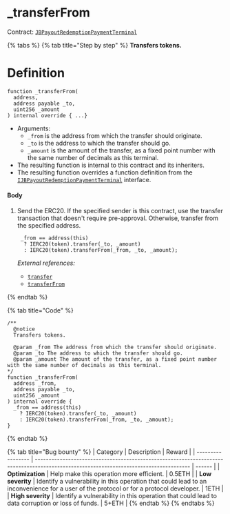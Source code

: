 # _transferFrom

Contract: [`JBPayoutRedemptionPaymentTerminal`](../)​‌

{% tabs %}
{% tab title="Step by step" %}
**Transfers tokens.**

# Definition

```solidity
function _transferFrom(
  address,
  address payable _to,
  uint256 _amount
) internal override { ...}
```

* Arguments:
  * `_from` is the address from which the transfer should originate.
  * `_to` is the address to which the transfer should go.
  * `_amount` is the amount of the transfer, as a fixed point number with the same number of decimals as this terminal.
* The resulting function is internal to this contract and its inheriters.
* The resulting function overrides a function definition from the [`IJBPayoutRedemptionPaymentTerminal`](../../../../interfaces/ijbpayoutredemptionpaymentterminal.md) interface.

#### Body

1.  Send the ERC20. If the specified sender is this contract, use the transfer transaction that doesn't require pre-approval. Otherwise, transfer from the specified address.

    ```solidity
     _from == address(this)
      ? IERC20(token).transfer(_to, _amount)
      : IERC20(token).transferFrom(_from, _to, _amount);
    ```

    _External references:_

    * [`transfer`](https://docs.openzeppelin.com/contracts/2.x/api/token/erc20#IERC20-Transfer-address-address-uint256-)
    * [`transferFrom`](https://docs.openzeppelin.com/contracts/2.x/api/token/erc20#IERC20-transferFrom-address-address-uint256-)

{% endtab %}

{% tab title="Code" %}
```solidity
/** 
  @notice
  Transfers tokens.

  @param _from The address from which the transfer should originate.
  @param _to The address to which the transfer should go.
  @param _amount The amount of the transfer, as a fixed point number with the same number of decimals as this terminal.
*/
function _transferFrom(
  address _from,
  address payable _to,
  uint256 _amount
) internal override {
  _from == address(this)
    ? IERC20(token).transfer(_to, _amount)
    : IERC20(token).transferFrom(_from, _to, _amount);
}
```
{% endtab %}

{% tab title="Bug bounty" %}
| Category          | Description                                                                                                                            | Reward |
| ----------------- | -------------------------------------------------------------------------------------------------------------------------------------- | ------ |
| **Optimization**  | Help make this operation more efficient.                                                                                               | 0.5ETH |
| **Low severity**  | Identify a vulnerability in this operation that could lead to an inconvenience for a user of the protocol or for a protocol developer. | 1ETH   |
| **High severity** | Identify a vulnerability in this operation that could lead to data corruption or loss of funds.                                        | 5+ETH  |
{% endtab %}
{% endtabs %}

